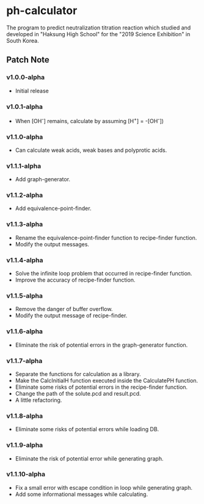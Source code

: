 # ph-calculator
The program to predict neutralization titration reaction which studied and developed in "Haksung High School" for the "2019 Science Exhibition" in South Korea.

## Patch Note

### v1.0.0-alpha

- Initial release

### v1.0.1-alpha

- When [OH<sup>-</sup>] remains, calculate by assuming [H<sup>+</sup>] = -[OH<sup>-</sup>])

### v1.1.0-alpha

- Can calculate weak acids, weak bases and polyprotic acids.

### v1.1.1-alpha

- Add graph-generator.

### v1.1.2-alpha

- Add equivalence-point-finder.

### v1.1.3-alpha

- Rename the equivalence-point-finder function to recipe-finder function.
- Modify the output messages.

### v1.1.4-alpha

- Solve the infinite loop problem that occurred in recipe-finder function.
- Improve the accuracy of recipe-finder function.

### v1.1.5-alpha

- Remove the danger of buffer overflow.
- Modify the output message of recipe-finder.

### v1.1.6-alpha

- Eliminate the risk of potential errors in the graph-generator function.

### v1.1.7-alpha

- Separate the functions for calculation as a library.
- Make the CalcInitialH function executed inside the CalculatePH function.
- Eliminate some risks of potential errors in the recipe-finder function.
- Change the path of the solute.pcd and result.pcd.
- A little refactoring.

### v1.1.8-alpha

- Eliminate some risks of potential errors while loading DB.

### v1.1.9-alpha

- Eliminate the risk of potential error while generating graph.

### v1.1.10-alpha

- Fix a small error with escape condition in loop while generating graph.
- Add some informational messages while calculating.

